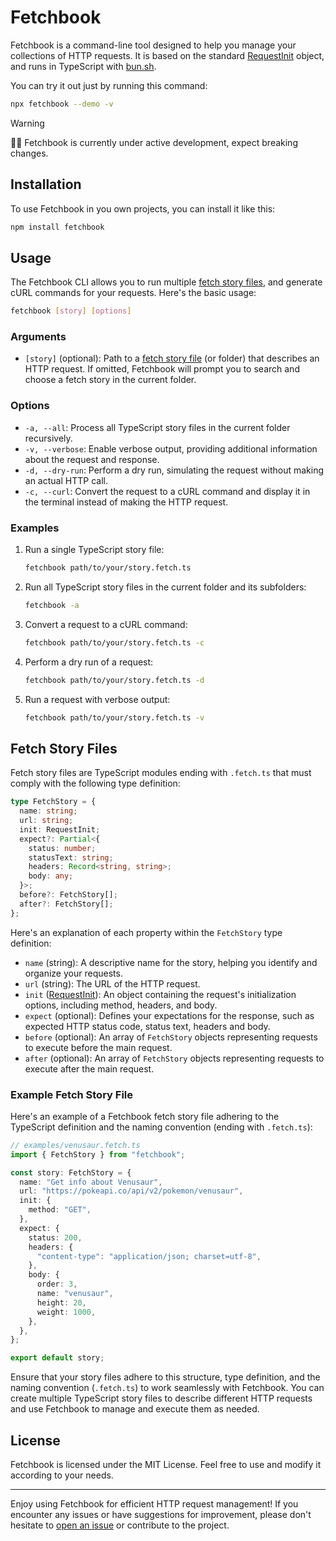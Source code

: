 # Fetchbook

Fetchbook is a command-line tool designed to help you manage your collections of HTTP requests. It is based on the standard [RequestInit](https://fetch.spec.whatwg.org/#requestinit) object, and runs in TypeScript with [bun.sh](https://bun.sh/).

You can try it out just by running this command:

```bash
npx fetchbook --demo -v
```

> [!WARNING]
> :construction_worker_woman: Fetchbook is currently under active development, expect breaking changes.

## Installation

To use Fetchbook in you own projects, you can install it like this:

```bash
npm install fetchbook
```

## Usage

The Fetchbook CLI allows you to run multiple [fetch story files](#fetch-story-files), and generate cURL commands for your requests. Here's the basic usage:

```bash
fetchbook [story] [options]
```

### Arguments

- `[story]` (optional): Path to a [fetch story file](#fetch-story-files) (or folder) that describes an HTTP request. If omitted, Fetchbook will prompt you to search and choose a fetch story in the current folder.

### Options

- `-a, --all`: Process all TypeScript story files in the current folder recursively.
- `-v, --verbose`: Enable verbose output, providing additional information about the request and response.
- `-d, --dry-run`: Perform a dry run, simulating the request without making an actual HTTP call.
- `-c, --curl`: Convert the request to a cURL command and display it in the terminal instead of making the HTTP request.

### Examples

1. Run a single TypeScript story file:

   ```bash
   fetchbook path/to/your/story.fetch.ts
   ```

2. Run all TypeScript story files in the current folder and its subfolders:

   ```bash
   fetchbook -a
   ```

3. Convert a request to a cURL command:

   ```bash
   fetchbook path/to/your/story.fetch.ts -c
   ```

4. Perform a dry run of a request:

   ```bash
   fetchbook path/to/your/story.fetch.ts -d
   ```

5. Run a request with verbose output:

   ```bash
   fetchbook path/to/your/story.fetch.ts -v
   ```

## Fetch Story Files

Fetch story files are TypeScript modules ending with `.fetch.ts` that must comply with the following type definition:

```typescript
type FetchStory = {
  name: string;
  url: string;
  init: RequestInit;
  expect?: Partial<{
    status: number;
    statusText: string;
    headers: Record<string, string>;
    body: any;
  }>;
  before?: FetchStory[];
  after?: FetchStory[];
};
```

Here's an explanation of each property within the `FetchStory` type definition:

- `name` (string): A descriptive name for the story, helping you identify and organize your requests.
- `url` (string): The URL of the HTTP request.
- `init` ([RequestInit](https://fetch.spec.whatwg.org/#requestinit)): An object containing the request's initialization options, including method, headers, and body.
- `expect` (optional): Defines your expectations for the response, such as expected HTTP status code, status text, headers and body.
- `before` (optional): An array of `FetchStory` objects representing requests to execute before the main request.
- `after` (optional): An array of `FetchStory` objects representing requests to execute after the main request.

### Example Fetch Story File

Here's an example of a Fetchbook fetch story file adhering to the TypeScript definition and the naming convention (ending with `.fetch.ts`):

```typescript
// examples/venusaur.fetch.ts
import { FetchStory } from "fetchbook";

const story: FetchStory = {
  name: "Get info about Venusaur",
  url: "https://pokeapi.co/api/v2/pokemon/venusaur",
  init: {
    method: "GET",
  },
  expect: {
    status: 200,
    headers: {
      "content-type": "application/json; charset=utf-8",
    },
    body: {
      order: 3,
      name: "venusaur",
      height: 20,
      weight: 1000,
    },
  },
};

export default story;
```

Ensure that your story files adhere to this structure, type definition, and the naming convention (`.fetch.ts`) to work seamlessly with Fetchbook. You can create multiple TypeScript story files to describe different HTTP requests and use Fetchbook to manage and execute them as needed.

## License

Fetchbook is licensed under the MIT License. Feel free to use and modify it according to your needs.

---

Enjoy using Fetchbook for efficient HTTP request management! If you encounter any issues or have suggestions for improvement, please don't hesitate to [open an issue](https://github.com/4lejandrito/fetchbook/issues/new) or contribute to the project.
